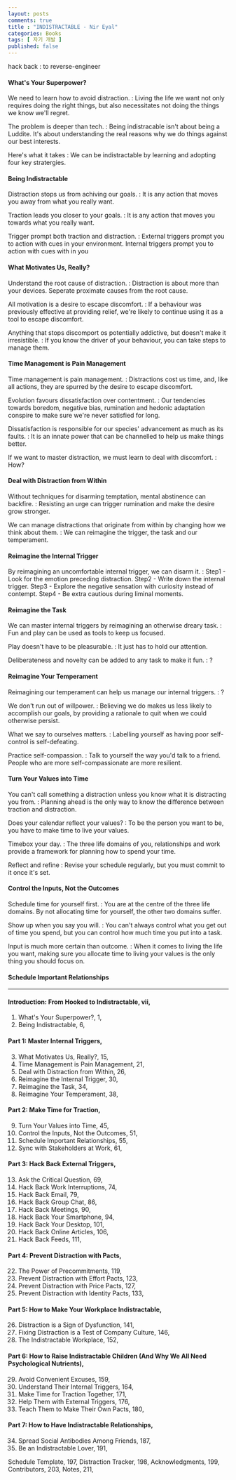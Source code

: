 ```yaml
---
layout: posts
comments: true
title : "INDISTRACTABLE - Nir Eyal"
categories: Books
tags: [ 자기 개발 ]
published: false
---
```


hack back
 : to reverse-engineer


#### What's Your Superpower?

We need to learn how to avoid distraction.
 : Living the life we want not only requires doing the right things, but also necessitates not doing the things we know we'll regret.

The problem is deeper than tech.
 : Being indistracable isn't about being a Luddite.
   It's about understanding the real reasons why we do things against our best interests.

Here's what it takes
 : We can be indistractable by learning and adopting four key stratergies.

#### Being Indistractable

Distraction stops us from achiving our goals.
 : It is any action that moves you away from what you really want.

Traction leads you closer to your goals.
 : It is any action that moves you towards what you really want.

Trigger prompt both traction and distraction.
 : External triggers prompt you to action with cues in your environment.
   Internal triggers prompt you to action with cues with in you

#### What Motivates Us, Really?

Understand the root cause of distraction.
 : Distraction is about more than your devices.
   Seperate proximate causes from the root cause.

All motivation is a desire to escape discomfort.
 : If a behaviour was previously effective at providing relief, we're likely to continue using it as a tool to escape discomfort.

Anything that stops discomport os potentially addictive, but doesn't make it irresistible.
 : If you know the driver of your behaviour, you can take steps to manage them.

#### Time Management is Pain Management

Time management is pain management.
 : Distractions cost us time, and, like all actions, they are spurred by the desire to escape discomfort.

Evolution favours dissatisfaction over contentment.
 : Our tendencies towards boredom, negative bias, rumination and hedonic adaptation conspire to make sure we're never satisfied for long.

Dissatisfaction is responsible for our species' advancement as much as its faults.
 : It is an innate power that can be channelled to help us make things better.

If we want to master distraction, we must learn to deal with discomfort.
 : How?

#### Deal with Distraction from Within

Without techniques for disarming temptation, mental abstinence can backfire.
 : Resisting an urge can trigger rumination and make the desire grow stronger.

We can manage distractions that originate from within by changing how we think about them.
 : We can reimagine the trigger, the task and our temperament.

#### Reimagine the Internal Trigger

By reimagining an uncomfortable internal trigger, we can disarm it.
 : Step1 - Look for the emotion preceding distraction.
   Step2 - Write down the internal trigger.
   Step3 - Explore the negative sensation with curiosity instead of contempt.
   Step4 - Be extra cautious during liminal moments.

#### Reimagine the Task

We can master internal triggers by reimagining an otherwise dreary task.
 : Fun and play can be used as tools to keep us focused.

Play doesn't have to be pleasurable.
 : It just has to hold our attention.

Deliberateness and novelty can be added to any task to make it fun.
 : ?

#### Reimagine Your Temperament

Reimagining our temperament can help us manage our internal triggers.
 : ?

We don't run out of willpower.
 : Believing we do makes us less likely to accomplish our goals, by providing a rationale to quit when we could otherwise persist.

What we say to ourselves matters.
 : Labelling yourself as having poor self-control is self-defeating.

Practice self-compassion.
 : Talk to yourself the way you'd talk to a friend.
   People who are more self-compassionate are more resilient.

#### Turn Your Values into Time

You can't call something a distraction unless you know what it is distracting you from.
 : Planning ahead is the only way to know the difference between traction and distraction.

Does your calendar reflect your values?
 : To be the person you want to be, you have to make time to live your values.

Timebox your day.
 : The three life domains of you, relationships and work provide a framework for planning how to spend your time.

Reflect and refine
 : Revise your schedule regularly, but you must commit to it once it's set.

#### Control the Inputs, Not the Outcomes

Schedule time for yourself first.
 : You are at the centre of the three life domains.
   By not allocating time for yourself, the other two domains suffer.

Show up when you say you will.
 : You can't always control what you get out of time you spend, but you can control how much time you put into a task.

Input is much more certain than outcome.
 : When it comes to living the life you want, making sure you allocate time to living your values is the only thing you should focus on.

#### Schedule Important Relationships


---
#### Introduction: From Hooked to Indistractable, vii,
1. What's Your Superpower?, 1,
2. Being Indistractable, 6,

#### Part 1: Master Internal Triggers,
3. What Motivates Us, Really?, 15,
4. Time Management is Pain Management, 21,
5. Deal with Distraction from Within, 26,
6. Reimagine the Internal Trigger, 30,
7. Reimagine the Task, 34,
8. Reimagine Your Temperament, 38,

#### Part 2: Make Time for Traction,
9. Turn Your Values into Time, 45,
10. Control the Inputs, Not the Outcomes, 51,
11. Schedule Important Relationships, 55,
12. Sync with Stakeholders at Work, 61,

#### Part 3: Hack Back External Triggers,
13. Ask the Critical Question, 69,
14. Hack Back Work Interruptions, 74,
15. Hack Back Email, 79,
16. Hack Back Group Chat, 86,
17. Hack Back Meetings, 90,
18. Hack Back Your Smartphone, 94,
19. Hack Back Your Desktop, 101,
20. Hack Back Online Articles, 106,
21. Hack Back Feeds, 111,

#### Part 4: Prevent Distraction with Pacts,
22. The Power of Precommitments, 119,
23. Prevent Distraction with Effort Pacts, 123,
24. Prevent Distraction with Price Pacts, 127,
25. Prevent Distraction with Identity Pacts, 133,

#### Part 5: How to Make Your Workplace Indistractable,
26. Distraction is a Sign of Dysfunction, 141,
27. Fixing Distraction is a Test of Company Culture, 146,
28. The Indistractable Workplace, 152,

#### Part 6: How to Raise Indistractable Children (And Why We All Need Psychological Nutrients),
29. Avoid Convenient Excuses, 159,
30. Understand Their Internal Triggers, 164,
31. Make Time for Traction Together, 171,
32. Help Them with External Triggers, 176,
33. Teach Them to Make Their Own Pacts, 180,

#### Part 7: How to Have Indistractable Relationships,
34. Spread Social Antibodies Among Friends, 187,
35. Be an Indistractable Lover, 191,

Schedule Template, 197,
Distraction Tracker, 198,
Acknowledgments, 199,
Contributors, 203,
Notes, 211,